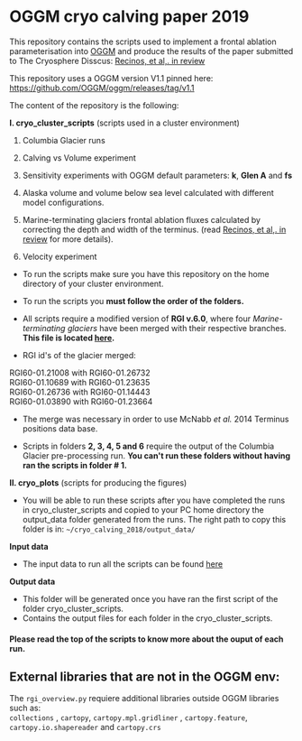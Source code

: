 # OGGM cryo calving paper 2019

This repository contains the scripts used to implement a
frontal ablation parameterisation into [OGGM](www.oggm.org) and produce the 
results of
the paper submitted to The Cryosphere Disscus: 
[Recinos, et al,. in review](https://doi.org/10.5194/tc-2018-254)

This repository uses a OGGM version V1.1 pinned here: 
https://github.com/OGGM/oggm/releases/tag/v1.1

The content of the repository is the following: 

**I. cryo_cluster_scripts** (scripts used in a cluster environment)

1. Columbia Glacier runs
2. Calving vs Volume experiment
3. Sensitivity experiments with OGGM default parameters:
    **k**, **Glen A** and **fs** 
4. Alaska volume and volume below sea level calculated with 
different model configurations.

5. Marine-terminating glaciers frontal ablation fluxes calculated 
by correcting the depth and width of the terminus. (read
 [Recinos, et al,. in review](https://doi.org/10.5194/tc-2018-254) for more
 details).

6. Velocity experiment 

* To run the scripts make sure you have this repository on 
the home directory of your cluster environment.
* To run the scripts you **must follow the order of the folders.** 
* All scripts require a modified version of **RGI v.6.0**, where four 
*Marine-terminating glaciers* have been merged with their respective branches. 
**This file is located 
[here](https://cluster.klima.uni-bremen.de/~bea/cryo_calving_input_data/).**  

* RGI id's of the glacier merged:    

RGI60-01.21008 with RGI60-01.26732         
RGI60-01.10689 with RGI60-01.23635         
RGI60-01.26736 with RGI60-01.14443    
RGI60-01.03890 with RGI60-01.23664     

* The merge was necessary in order to use 
McNabb *et al.* 2014 Terminus positions data base.

* Scripts in folders **2, 3, 4, 5 and 6** require the output of 
the Columbia Glacier pre-processing run. 
**You can't run these folders without having ran the scripts 
in folder # 1.** 

**II. cryo_plots** (scripts for producing the figures)
* You will be able to run these scripts after you have completed the runs
in cryo_cluster_scripts and copied to your PC home directory the output_data
 folder generated from the runs. 
 The right path to copy this folder is in:
   `~/cryo_calving_2018/output_data/`

**Input data** 
* The input data to run all the scripts can be found 
[here](https://cluster.klima.uni-bremen.de/~bea/cryo_calving_input_data/)

**Output data**
* This folder will be generated once you have ran the 
first script of the folder cryo_cluster_scripts.
* Contains the output files for each folder in the cryo_cluster_scripts.

#### Please read the top of the scripts to know more about the ouput of each run.

## External libraries that are not in the OGGM env:    

The `rgi_overview.py` requiere additional libraries outside 
OGGM libraries such as:    
`collections` , `cartopy`, 
`cartopy.mpl.gridliner` , `cartopy.feature`, 
`cartopy.io.shapereader` and `cartopy.crs`   
 
 



